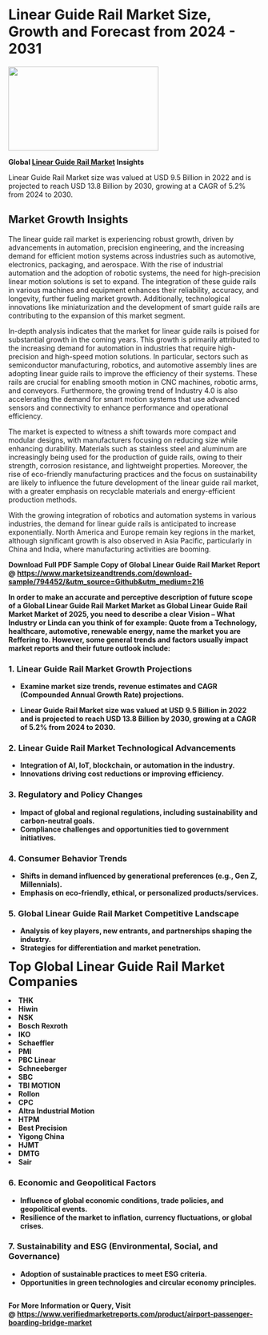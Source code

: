 <H1>Linear Guide Rail Market Size, Growth and Forecast from 2024 - 2031</H1><img class="aligncenter size-medium wp-image-584254" src="https://thirdeyenews.in/wp-content/uploads/2024/09/Global-Market-Research-300x168.jpeg" alt="" width="300" height="168" /><p><strong>Global&nbsp;<a href="https://www.marketsizeandtrends.com/download-sample/794452/&amp;utm_source=Github&utm_medium=216">Linear Guide Rail Market</a> Insights</strong></p><p>Linear Guide Rail Market size was valued at USD 9.5 Billion in 2022 and is projected to reach USD 13.8 Billion by 2030, growing at a CAGR of 5.2% from 2024 to 2030.</p><p><h2>Market Growth Insights</h2> <p>The linear guide rail market is experiencing robust growth, driven by advancements in automation, precision engineering, and the increasing demand for efficient motion systems across industries such as automotive, electronics, packaging, and aerospace. With the rise of industrial automation and the adoption of robotic systems, the need for high-precision linear motion solutions is set to expand. The integration of these guide rails in various machines and equipment enhances their reliability, accuracy, and longevity, further fueling market growth. Additionally, technological innovations like miniaturization and the development of smart guide rails are contributing to the expansion of this market segment.</p> <p><strong></strong></p> <p>In-depth analysis indicates that the market for linear guide rails is poised for substantial growth in the coming years. This growth is primarily attributed to the increasing demand for automation in industries that require high-precision and high-speed motion solutions. In particular, sectors such as semiconductor manufacturing, robotics, and automotive assembly lines are adopting linear guide rails to improve the efficiency of their systems. These rails are crucial for enabling smooth motion in CNC machines, robotic arms, and conveyors. Furthermore, the growing trend of Industry 4.0 is also accelerating the demand for smart motion systems that use advanced sensors and connectivity to enhance performance and operational efficiency.</p> <p>The market is expected to witness a shift towards more compact and modular designs, with manufacturers focusing on reducing size while enhancing durability. Materials such as stainless steel and aluminum are increasingly being used for the production of guide rails, owing to their strength, corrosion resistance, and lightweight properties. Moreover, the rise of eco-friendly manufacturing practices and the focus on sustainability are likely to influence the future development of the linear guide rail market, with a greater emphasis on recyclable materials and energy-efficient production methods.</p> <p>With the growing integration of robotics and automation systems in various industries, the demand for linear guide rails is anticipated to increase exponentially. North America and Europe remain key regions in the market, although significant growth is also observed in Asia Pacific, particularly in China and India, where manufacturing activities are booming.</p> <p><strong></p><p><span class=""><strong>Download Full PDF Sample Copy of Global Linear Guide Rail Market Report</strong> @ <a href="https://www.marketsizeandtrends.com/download-sample/794452/&amp;utm_source=Github&utm_medium=216" target="_blank">https://www.marketsizeandtrends.com/download-sample/794452/&amp;utm_source=Github&utm_medium=216</a></span></p><p>In order to make an accurate and perceptive description of future scope of a Global&nbsp;Linear Guide Rail Market Market as Global&nbsp;Linear Guide Rail Market Market of 2025, you need to describe a clear Vision &ndash; What Industry or Linda can you think of for example: Quote from a Technology, healthcare, automotive, renewable energy, name the market you are Reffering to. However, some general trends and factors usually impact market reports and their future outlook include:</p><h3>1.&nbsp;<strong>Linear Guide Rail Market Growth Projections</strong></h3><ul><li>Examine market size trends, revenue estimates and CAGR (Compounded Annual Growth Rate) projections.</li><li><p>Linear Guide Rail Market size was valued at USD 9.5 Billion in 2022 and is projected to reach USD 13.8 Billion by 2030, growing at a CAGR of 5.2% from 2024 to 2030.</p></li></ul><h3>2.&nbsp;<strong>Linear Guide Rail Market Technological Advancements</strong></h3><ul><li>Integration of AI, IoT, blockchain, or automation in the industry.</li><li>Innovations driving cost reductions or improving efficiency.</li></ul><h3>3.&nbsp;<strong>Regulatory and Policy Changes</strong></h3><ul><li>Impact of global and regional regulations, including sustainability and carbon-neutral goals.</li><li>Compliance challenges and opportunities tied to government initiatives.</li></ul><h3>4.&nbsp;<strong>Consumer Behavior Trends</strong></h3><ul><li>Shifts in demand influenced by generational preferences (e.g., Gen Z, Millennials).</li><li>Emphasis on eco-friendly, ethical, or personalized products/services.</li></ul><h3>5.&nbsp;<strong>Global Linear Guide Rail Market Competitive Landscape</strong></h3><ul><li>Analysis of key players, new entrants, and partnerships shaping the industry.</li><li>Strategies for differentiation and market penetration.</li></ul><p data-pm-slice="1 1 []"><span style="color: inherit; font-family: inherit; font-size: 25px;">Top Global Linear Guide Rail Market Companies</span></p><div class="" data-test-id=""><p><li>THK</li><li> Hiwin</li><li> NSK</li><li> Bosch Rexroth</li><li> IKO</li><li> Schaeffler</li><li> PMI</li><li> PBC Linear</li><li> Schneeberger</li><li> SBC</li><li> TBI MOTION</li><li> Rollon</li><li> CPC</li><li> Altra Industrial Motion</li><li> HTPM</li><li> Best Precision</li><li> Yigong China</li><li> HJMT</li><li> DMTG</li><li> Sair</li></p></div><h3>6.&nbsp;<strong>Economic and Geopolitical Factors</strong></h3><ul><li>Influence of global economic conditions, trade policies, and geopolitical events.</li><li>Resilience of the market to inflation, currency fluctuations, or global crises.</li></ul><h3>7.&nbsp;<strong>Sustainability and ESG (Environmental, Social, and Governance)</strong></h3><ul><li>Adoption of sustainable practices to meet ESG criteria.</li><li>Opportunities in green technologies and circular economy principles.</li></ul><h2><strong style="font-size: 14px;">For More Information or Query, Visit @&nbsp;</strong><a style="background-color: #ffffff; font-size: 14px;" href="https://www.marketsizeandtrends.com/report/linear-guide-rail-market/" target="_blank">https://www.verifiedmarketreports.com/product/airport-passenger-boarding-bridge-market</a></h2>
